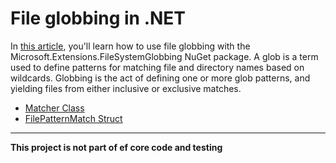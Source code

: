 ﻿# File globbing in .NET

In [this article](https://docs.microsoft.com/en-us/dotnet/core/extensions/file-globbing), you'll learn how to use file globbing with the Microsoft.Extensions.FileSystemGlobbing NuGet package. A glob is a term used to define patterns for matching file and directory names based on wildcards. Globbing is the act of defining one or more glob patterns, and yielding files from either inclusive or exclusive matches.

- [Matcher Class](https://docs.microsoft.com/en-us/dotnet/api/microsoft.extensions.filesystemglobbing.matcher?view=dotnet-plat-ext-5.0)
- [FilePatternMatch Struct](https://docs.microsoft.com/en-us/dotnet/api/microsoft.extensions.filesystemglobbing.filepatternmatch?view=dotnet-plat-ext-5.0)


---

**This project is not part of ef core code and testing**